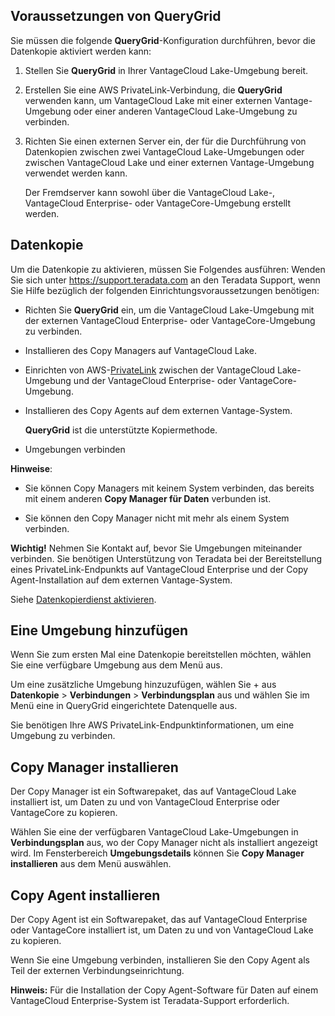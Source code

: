 Voraussetzungen von QueryGrid
-----------------------------

Sie müssen die folgende **QueryGrid**-Konfiguration durchführen, bevor die Datenkopie aktiviert werden kann:

1.  Stellen Sie **QueryGrid** in Ihrer VantageCloud Lake-Umgebung bereit.

2.  Erstellen Sie eine AWS PrivateLink-Verbindung, die **QueryGrid** verwenden kann, um VantageCloud Lake mit einer externen Vantage-Umgebung oder einer anderen VantageCloud Lake-Umgebung zu verbinden.

3.  Richten Sie einen externen Server ein, der für die Durchführung von Datenkopien zwischen zwei VantageCloud Lake-Umgebungen oder zwischen VantageCloud Lake und einer externen Vantage-Umgebung verwendet werden kann.

    Der Fremdserver kann sowohl über die VantageCloud Lake-, VantageCloud Enterprise- oder VantageCore-Umgebung erstellt werden.

Datenkopie
----------

Um die Datenkopie zu aktivieren, müssen Sie Folgendes ausführen: Wenden Sie sich unter <https://support.teradata.com> an den Teradata Support, wenn Sie Hilfe bezüglich der folgenden Einrichtungsvoraussetzungen benötigen:

-   Richten Sie **QueryGrid** ein, um die VantageCloud Lake-Umgebung mit der externen VantageCloud Enterprise- oder VantageCore-Umgebung zu verbinden.

-   Installieren des Copy Managers auf VantageCloud Lake.

-   Einrichten von AWS-[PrivateLink](dvp1707442265467.md) zwischen der VantageCloud Lake-Umgebung und der VantageCloud Enterprise- oder VantageCore-Umgebung.

-   Installieren des Copy Agents auf dem externen Vantage-System.

    **QueryGrid** ist die unterstützte Kopiermethode.

-   Umgebungen verbinden

**Hinweise**:

-   Sie können Copy Managers mit keinem System verbinden, das bereits mit einem anderen **Copy Manager für Daten** verbunden ist.

-   Sie können den Copy Manager nicht mit mehr als einem System verbinden.

**Wichtig!** Nehmen Sie Kontakt auf, bevor Sie Umgebungen miteinander verbinden. Sie benötigen Unterstützung von Teradata bei der Bereitstellung eines PrivateLink-Endpunkts auf VantageCloud Enterprise und der Copy Agent-Installation auf dem externen Vantage-System.

Siehe [Datenkopierdienst aktivieren](https://docs.teradata.com/access/sources/dita/topic?dita:topicPath=zmv1694773546514.dita&utm_source=console&utm_medium=iph).

Eine Umgebung hinzufügen
------------------------

Wenn Sie zum ersten Mal eine Datenkopie bereitstellen möchten, wählen Sie eine verfügbare Umgebung aus dem Menü aus.

Um eine zusätzliche Umgebung hinzuzufügen, wählen Sie + aus **Datenkopie** \> **Verbindungen** \> **Verbindungsplan** aus und wählen Sie im Menü eine in QueryGrid eingerichtete Datenquelle aus.

Sie benötigen Ihre AWS PrivateLink-Endpunktinformationen, um eine Umgebung zu verbinden.

Copy Manager installieren
-------------------------

Der Copy Manager ist ein Softwarepaket, das auf VantageCloud Lake installiert ist, um Daten zu und von VantageCloud Enterprise oder VantageCore zu kopieren.

Wählen Sie eine der verfügbaren VantageCloud Lake-Umgebungen in **Verbindungsplan** aus, wo der Copy Manager nicht als installiert angezeigt wird. Im Fensterbereich **Umgebungsdetails** können Sie **Copy Manager installieren** aus dem Menü auswählen.

Copy Agent installieren
-----------------------

Der Copy Agent ist ein Softwarepaket, das auf VantageCloud Enterprise oder VantageCore installiert ist, um Daten zu und von VantageCloud Lake zu kopieren.

Wenn Sie eine Umgebung verbinden, installieren Sie den Copy Agent als Teil der externen Verbindungseinrichtung.

**Hinweis:** Für die Installation der Copy Agent-Software für Daten auf einem VantageCloud Enterprise-System ist Teradata-Support erforderlich.
